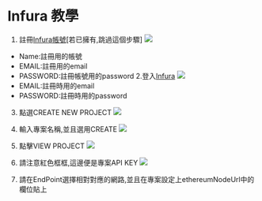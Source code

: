 # Infura 教學

1. 註冊[Infura帳號](https://infura.io/register)[若已擁有,跳過這個步驟]
 ![](https://i.imgur.com/JAJkBFv.png)
- Name:註冊用的帳號
- EMAIL:註冊用的email
- PASSWORD:註冊帳號用的password
2.登入[Infura](https://infura.io/login)
![](https://i.imgur.com/XmL19sc.png)
- EMAIL:註冊時用的email
- PASSWORD:註冊時用的password
3. 點選CREATE NEW PROJECT
![](https://i.imgur.com/RJfbE5e.png)

4. 輸入專案名稱,並且選用CREATE
![](https://i.imgur.com/26dhmMa.png)
5. 點擊VIEW PROJECT
![](https://i.imgur.com/wZlLqGg.png)
6. 請注意紅色框框,這邊便是專案API KEY
![](https://i.imgur.com/o1MpYsI.png)
7. 請在EndPoint選擇相對對應的網路,並且在專案設定上ethereumNodeUrl中的欄位貼上